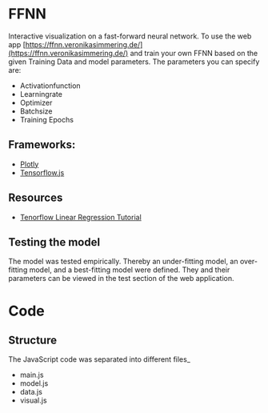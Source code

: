 # FFNN
Interactive visualization on a fast-forward neural network. To use the web app [https://ffnn.veronikasimmering.de/](https://ffnn.veronikasimmering.de/) and train your own FFNN based on the given Training Data and model parameters. 
The parameters you can specify are:
- Activationfunction
- Learningrate
- Optimizer
- Batchsize
- Training Epochs

## Frameworks:
- [Plotly](https://plotly.com/)
- [Tensorflow.js](https://www.tensorflow.org/)

## Resources
- [Tenorflow Linear Regression Tutorial](https://www.tensorflow.org/js/tutorials/training/linear_regression)

## Testing the model
The model was tested empirically. Thereby an under-fitting model, an over-fitting model, and a best-fitting model were defined. They and their parameters can be viewed in the test section of the web application.


# Code

## Structure
The JavaScript code was separated into different files_
- main.js
- model.js
- data.js
- visual.js
